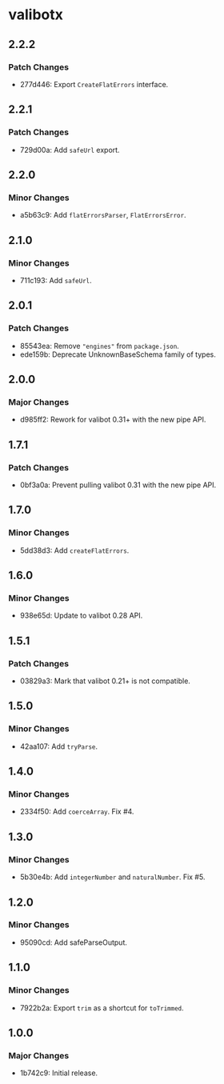 # valibotx

## 2.2.2

### Patch Changes

- 277d446: Export `CreateFlatErrors` interface.

## 2.2.1

### Patch Changes

- 729d00a: Add `safeUrl` export.

## 2.2.0

### Minor Changes

- a5b63c9: Add `flatErrorsParser`, `FlatErrorsError`.

## 2.1.0

### Minor Changes

- 711c193: Add `safeUrl`.

## 2.0.1

### Patch Changes

- 85543ea: Remove `"engines"` from `package.json`.
- ede159b: Deprecate UnknownBaseSchema family of types.

## 2.0.0

### Major Changes

- d985ff2: Rework for valibot 0.31+ with the new pipe API.

## 1.7.1

### Patch Changes

- 0bf3a0a: Prevent pulling valibot 0.31 with the new pipe API.

## 1.7.0

### Minor Changes

- 5dd38d3: Add `createFlatErrors`.

## 1.6.0

### Minor Changes

- 938e65d: Update to valibot 0.28 API.

## 1.5.1

### Patch Changes

- 03829a3: Mark that valibot 0.21+ is not compatible.

## 1.5.0

### Minor Changes

- 42aa107: Add `tryParse`.

## 1.4.0

### Minor Changes

- 2334f50: Add `coerceArray`. Fix #4.

## 1.3.0

### Minor Changes

- 5b30e4b: Add `integerNumber` and `naturalNumber`. Fix #5.

## 1.2.0

### Minor Changes

- 95090cd: Add safeParseOutput.

## 1.1.0

### Minor Changes

- 7922b2a: Export `trim` as a shortcut for `toTrimmed`.

## 1.0.0

### Major Changes

- 1b742c9: Initial release.
